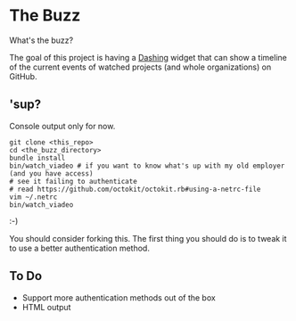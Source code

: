 The Buzz
========

What's the buzz?

The goal of this project is having a [Dashing](http://shopify.github.io/dashing/) widget that can show a timeline of the current events of watched projects (and whole organizations) on GitHub.

'sup?
-----

Console output only for now.

```
git clone <this_repo>
cd <the_buzz_directory>
bundle install
bin/watch_viadeo # if you want to know what's up with my old employer (and you have access)
# see it failing to authenticate
# read https://github.com/octokit/octokit.rb#using-a-netrc-file
vim ~/.netrc
bin/watch_viadeo
```
:-)

You should consider forking this. The first thing you should do is to tweak it to use a better authentication method.
 
 
To Do
-----

* Support more authentication methods out of the box
* HTML output

